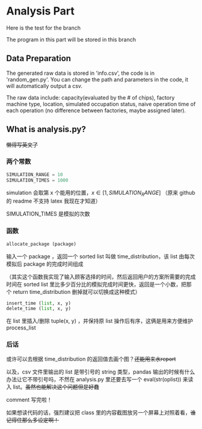 # Analysis Part

Here is the test for the branch

The program in this part will be stored in this branch

## Data Preparation
The generated raw data is stored in 'info.csv', the code is in 'random_gen.py'. You can change the path and parameters in the code, it will automatically output a csv.

The raw data include: capacity(evaluated by the # of chips), factory machine type, location, simulated occupation status, naive operation time of each operation (no difference between factories, maybe assigned later). 

## What is analysis.py?
<del>懒得写英文了</del>

### 两个常数


```python
SIMULATION_RANGE = 10
SIMULATION_TIMES = 1000
```

simulation 会取第 x 个能用的位置，$x \in [1, SIMULATION_RANGE]$ （原来 github 的 readme 不支持 latex 我现在才知道）

SIMULATION_TIMES 是模拟的次数


### 函数

```python
allocate_package (package)
```

输入一个 package ，返回一个 sorted list 叫做 time_distribution，该 list 由每次模拟后 package 的完成时间组成

（其实这个函数我实现了输入顾客选择的时间，然后返回用户的方案所需要的完成时间在 sorted list 里比多少百分比的模拟完成时间更快，返回是一个小数，把那个 return time_distribution 删掉就可以切换成这种模式）


``` python
insert_time (list, x, y)
delete_time (list, x, y)
```
在 list 里插入/删除 tuple(x, y) ，并保持原 list 操作后有序，这俩是用来方便维护 process_list 

### 后话

或许可以去根据 time_distribution 的返回值去画个图？<del>还能用来水report</del>

以及，csv 文件里输出的 list 是带引号的 string 类型，pandas 输出的时候有什么办法让它不带引号吗，不然在 analysis.py 里还要去写一个 eval(str(oplist)) 来读入 list。<del>虽然也能解决这个问题但是好蠢</del>

comment 写完啦！

如果想读代码的话，强烈建议把 class 里的内容截图放另一个屏幕上对照着看，<del>谁记得住那么多设定啊！</del>